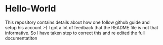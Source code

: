 # Hello-World
This repository contains details about how one follow github guide and setup his account :-)
I got a lot of feedback that the README file is not that informative. So I have taken step to correct this and re edited the full documentatiton
